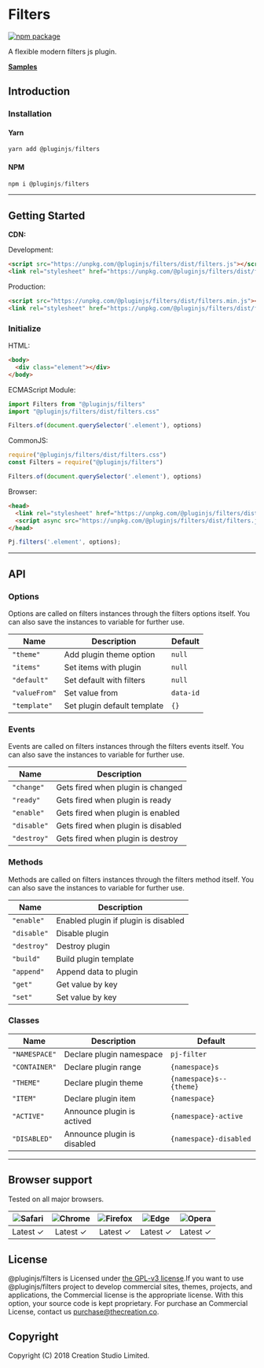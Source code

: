 # Filters

[![npm package](https://img.shields.io/npm/v/@pluginjs/filters.svg)](https://www.npmjs.com/package/@pluginjs/filters)

A flexible modern filters js plugin.

**[Samples](https://codesandbox.io/s/github/pluginjs/plugin.js/tree/master/modules/filters/samples)**

## Introduction

### Installation

#### Yarn

```javascript
yarn add @pluginjs/filters
```

#### NPM

```javascript
npm i @pluginjs/filters
```

---

## Getting Started

**CDN:**

Development:

```html
<script src="https://unpkg.com/@pluginjs/filters/dist/filters.js"></script>
<link rel="stylesheet" href="https://unpkg.com/@pluginjs/filters/dist/filters.css">
```

Production:

```html
<script src="https://unpkg.com/@pluginjs/filters/dist/filters.min.js"></script>
<link rel="stylesheet" href="https://unpkg.com/@pluginjs/filters/dist/filters.min.css">
```

### Initialize

HTML:

```html
<body>
  <div class="element"></div>
</body>
```

ECMAScript Module:

```javascript
import Filters from "@pluginjs/filters"
import "@pluginjs/filters/dist/filters.css"

Filters.of(document.querySelector('.element'), options)
```

CommonJS:

```javascript
require("@pluginjs/filters/dist/filters.css")
const Filters = require("@pluginjs/filters")

Filters.of(document.querySelector('.element'), options)
```

Browser:

```html
<head>
  <link rel="stylesheet" href="https://unpkg.com/@pluginjs/filters/dist/filters.css">
  <script async src="https://unpkg.com/@pluginjs/filters/dist/filters.js"></script>
</head>
```

```javascript
Pj.filters('.element', options);
```

---

## API

### Options

Options are called on filters instances through the filters options itself.
You can also save the instances to variable for further use.

Name | Description | Default
-----|--------------|-----
`"theme"` | Add plugin theme option | `null`
`"items"` | Set items with plugin | `null`
`"default"` | Set default with filters | `null`
`"valueFrom"` | Set value from | `data-id`
`"template"` | Set plugin default template | `{}`

### Events

Events are called on filters instances through the filters events itself.
You can also save the instances to variable for further use.

Name | Description
-----|-----
`"change"` | Gets fired when plugin is changed
`"ready"` | Gets fired when plugin is ready
`"enable"` | Gets fired when plugin is enabled
`"disable"` | Gets fired when plugin is disabled
`"destroy"` | Gets fired when plugin is destroy

### Methods

Methods are called on filters instances through the filters method itself.
You can also save the instances to variable for further use.

Name | Description
-----|-----
`"enable"` | Enabled plugin if plugin is disabled
`"disable"` | Disable plugin
`"destroy"` | Destroy plugin
`"build"` | Build plugin template
`"append"` | Append data to plugin
`"get"` | Get value by key
`"set"` | Set value by key

### Classes

Name | Description | Default
-----|------|------
`"NAMESPACE"` | Declare plugin namespace | `pj-filter`
`"CONTAINER"` | Declare plugin range | `{namespace}s`
`"THEME"` | Declare plugin theme | `{namespace}s--{theme}`
`"ITEM"` | Declare plugin item | `{namespace}`
`"ACTIVE"` | Announce plugin is actived | `{namespace}-active`
`"DISABLED"` | Announce plugin is disabled | `{namespace}-disabled`
---

## Browser support

Tested on all major browsers.

| <img src="https://raw.githubusercontent.com/alrra/browser-logos/master/src/safari/safari_32x32.png" alt="Safari"> | <img src="https://raw.githubusercontent.com/alrra/browser-logos/master/src/chrome/chrome_32x32.png" alt="Chrome"> | <img src="https://raw.githubusercontent.com/alrra/browser-logos/master/src/firefox/firefox_32x32.png" alt="Firefox"> | <img src="https://raw.githubusercontent.com/alrra/browser-logos/master/src/edge/edge_32x32.png" alt="Edge"> | <img src="https://raw.githubusercontent.com/alrra/browser-logos/master/src/opera/opera_32x32.png" alt="Opera"> |
|:--:|:--:|:--:|:--:|:--:|
| Latest ✓ | Latest ✓ | Latest ✓ | Latest ✓ | Latest ✓ |

## License

@pluginjs/filters is Licensed under [the GPL-v3 license](LICENSE).If you want to use @pluginjs/filters project to develop commercial sites, themes, projects, and applications, the Commercial license is the appropriate license. With this option, your source code is kept proprietary. For purchase an Commercial License, contact us purchase@thecreation.co.

## Copyright

Copyright (C) 2018 Creation Studio Limited.